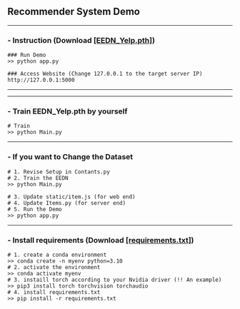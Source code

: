 ## Recommender System Demo

---
### - Instruction (Download [[EEDN_Yelp.pth]](https://drive.google.com/file/d/109j7r9mZBcm3nTNaK54PLl16l2HKOGBU/view?usp=sharing))

    ### Run Demo
    >> python app.py

    ### Access Website (Change 127.0.0.1 to the target server IP)
    http://127.0.0.1:5000
    
---------------------------------------------

---
### - Train EEDN_Yelp.pth by yourself

    # Train
    >> python Main.py

    
---------------------------------------------

### - If you want to Change the Dataset

    # 1. Revise Setup in Contants.py 
    # 2. Train the EEDN
    >> python Main.py

    # 3. Update static/item.js (for web end)
    # 4. Update Items.py (for server end)
    # 5. Run the Demo
    >> python app.py

---
### - Install requirements (Download [[requirements.txt]](https://github.com/WangXFng/NFARec/blob/main/requirements.txt))
    # 1. create a conda environment
    >> conda create -n myenv python=3.10
    # 2. activate the environment
    >> conda activate myenv
    # 3. instaill torch according to your Nvidia driver (!! An example)
    >> pip3 install torch torchvision torchaudio
    # 4. install requirements.txt
    >> pip install -r requirements.txt
